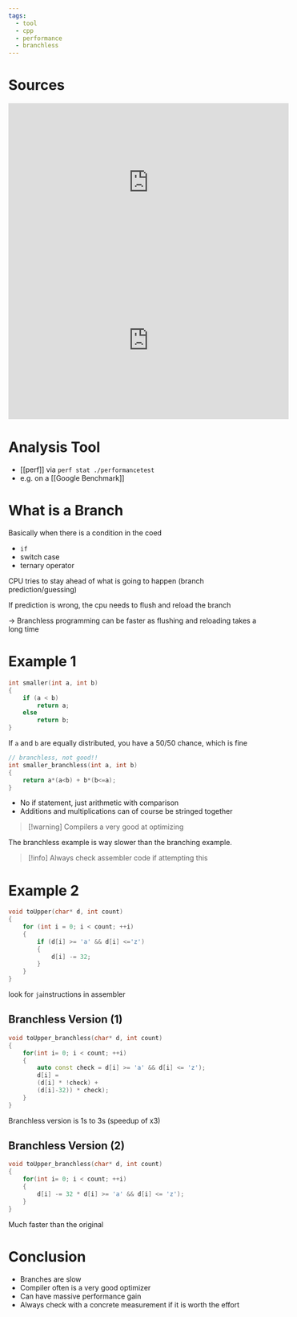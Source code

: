 ```yaml
---
tags:
  - tool
  - cpp
  - performance
  - branchless
---
```

# Sources

<iframe width="560" height="315" src="https://www.youtube.com/embed/bVJ-mWWL7cE?si=77_olZl7_V9rRtOb" title="YouTube video player" frameborder="0" allow="accelerometer; autoplay; clipboard-write; encrypted-media; gyroscope; picture-in-picture; web-share" referrerpolicy="strict-origin-when-cross-origin" allowfullscreen></iframe>

<iframe width="560" height="315" src="https://www.youtube.com/embed/g-WPhYREFjk?si=bUEreGj_zxuAufCB" title="YouTube video player" frameborder="0" allow="accelerometer; autoplay; clipboard-write; encrypted-media; gyroscope; picture-in-picture; web-share" referrerpolicy="strict-origin-when-cross-origin" allowfullscreen></iframe>

# Analysis Tool

- [[perf]] via `perf stat ./performancetest`
- e.g. on a [[Google Benchmark]]

# What is a Branch

Basically when there is a condition in the coed
- `if`
- switch case
- ternary operator

CPU tries to stay ahead of what is going to happen (branch prediction/guessing)

If prediction is wrong, the cpu needs to flush and reload the branch

-> Branchless programming can be faster as flushing and reloading takes a long time

# Example 1

```cpp
int smaller(int a, int b)
{
	if (a < b)
		return a;
	else 
		return b;
}
```

If `a` and `b` are equally distributed, you have a 50/50 chance, which is fine

```cpp
// branchless, not good!!
int smaller_branchless(int a, int b)
{
	return a*(a<b) + b*(b<=a);
}
```

- No if statement, just arithmetic with comparison
- Additions and multiplications can of course be stringed together

> [!warning] Compilers a very good at optimizing

The branchless example is way slower than the branching example.

> [!info] Always check assembler code if attempting this

# Example 2

```cpp
void toUpper(char* d, int count)
{
	for (int i = 0; i < count; ++i)
	{
		if (d[i] >= 'a' && d[i] <='z')
		{
			d[i] -= 32;
		}
	}
}
```

look for `ja`instructions in assembler

## Branchless Version (1)

```cpp
void toUpper_branchless(char* d, int count)
{
	for(int i= 0; i < count; ++i)
	{
		auto const check = d[i] >= 'a' && d[i] <= 'z');
		d[i] = 
		(d[i] * !check) +
		(d[i]-32)) * check);
	}
}
```

Branchless version is 1s to 3s (speedup of x3)

## Branchless Version (2)

```cpp
void toUpper_branchless(char* d, int count)
{
	for(int i= 0; i < count; ++i)
	{
		d[i] -= 32 * d[i] >= 'a' && d[i] <= 'z');
	}
}
```

Much faster than the original

# Conclusion

- Branches are slow
- Compiler often is a very good optimizer
- Can have massive performance gain
- Always check with a concrete measurement if it is worth the effort
